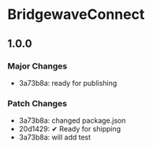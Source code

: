# BridgewaveConnect

## 1.0.0

### Major Changes

- 3a73b8a: ready for publishing

### Patch Changes

- 3a73b8a: changed package.json
- 20d1429: ✔ Ready for shipping
- 3a73b8a: will add test
